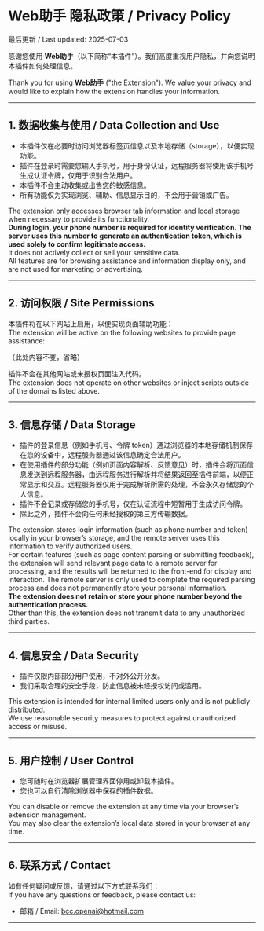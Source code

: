 # Web助手 隐私政策 / Privacy Policy

最后更新 / Last updated: 2025-07-03

感谢您使用 **Web助手**（以下简称“本插件”）。我们高度重视用户隐私，并向您说明本插件如何处理信息。

Thank you for using **Web助手** ("the Extension"). We value your privacy and would like to explain how the extension handles your information.

---

## 1. 数据收集与使用 / Data Collection and Use

- 本插件仅在必要时访问浏览器标签页信息以及本地存储（storage），以便实现功能。
- 插件在登录时需要您输入手机号，用于身份认证，远程服务器将使用该手机号生成认证令牌，仅用于识别合法用户。
- 本插件不会主动收集或出售您的敏感信息。
- 所有功能仅为实现浏览、辅助、信息显示目的，不会用于营销或广告。

The extension only accesses browser tab information and local storage when necessary to provide its functionality.  
**During login, your phone number is required for identity verification. The server uses this number to generate an authentication token, which is used solely to confirm legitimate access.**  
It does not actively collect or sell your sensitive data.  
All features are for browsing assistance and information display only, and are not used for marketing or advertising.

---

## 2. 访问权限 / Site Permissions

本插件将在以下网站上启用，以便实现页面辅助功能：  
The extension will be active on the following websites to provide page assistance:

（此处内容不变，省略）

插件不会在其他网站或未授权页面注入代码。  
The extension does not operate on other websites or inject scripts outside of the domains listed above.

---

## 3. 信息存储 / Data Storage

- 插件的登录信息（例如手机号、令牌 token）通过浏览器的本地存储机制保存在您的设备中，远程服务器通过该信息确定合法用户。
- 在使用插件的部分功能（例如页面内容解析、反馈意见）时，插件会将页面信息发送到远程服务器，由远程服务进行解析并将结果返回至插件前端，以便正常显示和交互。远程服务器仅用于完成解析所需的处理，不会永久存储您的个人信息。
- 插件不会记录或存储您的手机号，仅在认证流程中短暂用于生成访问令牌。
- 除此之外，插件不会向任何未经授权的第三方传输数据。

The extension stores login information (such as phone number and token) locally in your browser’s storage, and the remote server uses this information to verify authorized users.  
For certain features (such as page content parsing or submitting feedback), the extension will send relevant page data to a remote server for processing, and the results will be returned to the front-end for display and interaction. The remote server is only used to complete the required parsing process and does not permanently store your personal information.  
**The extension does not retain or store your phone number beyond the authentication process.**  
Other than this, the extension does not transmit data to any unauthorized third parties.

---

## 4. 信息安全 / Data Security

- 插件仅限内部部分用户使用，不对外公开分发。
- 我们采取合理的安全手段，防止信息被未经授权访问或滥用。

This extension is intended for internal limited users only and is not publicly distributed.  
We use reasonable security measures to protect against unauthorized access or misuse.

---

## 5. 用户控制 / User Control

- 您可随时在浏览器扩展管理界面停用或卸载本插件。
- 您也可以自行清除浏览器中保存的插件数据。

You can disable or remove the extension at any time via your browser’s extension management.  
You may also clear the extension’s local data stored in your browser at any time.

---

## 6. 联系方式 / Contact

如有任何疑问或反馈，请通过以下方式联系我们：  
If you have any questions or feedback, please contact us:

- 邮箱 / Email: bcc.openai@hotmail.com

---
